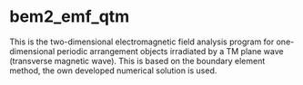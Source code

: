 # bem2_emf_qtm
This is the two-dimensional electromagnetic field analysis program for one-dimensional periodic arrangement objects irradiated by a TM plane wave (transverse magnetic wave). This is based on the boundary element method, the own developed numerical solution is used.
